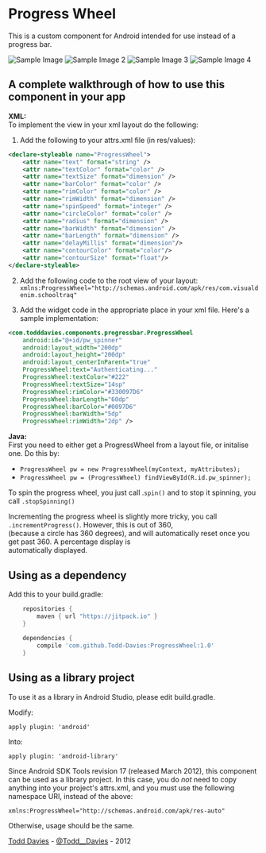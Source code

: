 Progress Wheel
=============

This is a custom component for Android intended for use instead of a progress bar.

![Sample Image](https://github.com/Todd-Davies/ProgressWheel/raw/master/sample_image.png "An example implementation")
![Sample Image 2](https://github.com/Todd-Davies/ProgressWheel/raw/master/sample_image_2.png "Another example implementation")
![Sample Image 3](https://github.com/Todd-Davies/ProgressWheel/raw/master/sample_image_3.png "Another example implementation")
![Sample Image 4](https://github.com/Todd-Davies/ProgressWheel/raw/master/sample_image_4.png "Another example implementation")

A complete walkthrough of how to use this component in your app
-------------

**XML:**   
To implement the view in your xml layout do the following:

1. Add the following to your attrs.xml file (in res/values):
``` xml
<declare-styleable name="ProgressWheel">   
	<attr name="text" format="string" />   
	<attr name="textColor" format="color" />   
	<attr name="textSize" format="dimension" />   
	<attr name="barColor" format="color" />   
	<attr name="rimColor" format="color" />   
	<attr name="rimWidth" format="dimension" />   
	<attr name="spinSpeed" format="integer" />     
	<attr name="circleColor" format="color" />     
	<attr name="radius" format="dimension" />   
	<attr name="barWidth" format="dimension" />   
	<attr name="barLength" format="dimension" />
	<attr name="delayMillis" format="dimension"/>
	<attr name="contourColor" format="color"/>
	<attr name="contourSize" format="float"/>
</declare-styleable> 
```

2. Add the following code to the root view of your layout:
`xmlns:ProgressWheel="http://schemas.android.com/apk/res/com.visualdenim.schooltraq"`

3. Add the widget code in the appropriate place in your xml file. Here's a sample implementation:
``` xml
<com.todddavies.components.progressbar.ProgressWheel   
    android:id="@+id/pw_spinner"     
    android:layout_width="200dp"    
    android:layout_height="200dp"   
    android:layout_centerInParent="true"   
    ProgressWheel:text="Authenticating..."    
    ProgressWheel:textColor="#222"   
    ProgressWheel:textSize="14sp"   
    ProgressWheel:rimColor="#330097D6"   
    ProgressWheel:barLength="60dp"    
    ProgressWheel:barColor="#0097D6"   
    ProgressWheel:barWidth="5dp"   
    ProgressWheel:rimWidth="2dp" /> 
```
	
**Java:**   
First you need to either get a ProgressWheel from a layout file, or initalise one. Do this by:

-  `ProgressWheel pw = new ProgressWheel(myContext, myAttributes);`
-  `ProgressWheel pw = (ProgressWheel) findViewById(R.id.pw_spinner);`

To spin the progress wheel, you just call .`spin()` and to stop it spinning, you call `.stopSpinning()`

Incrementing the progress wheel is slightly more tricky, you call `.incrementProgress()`. However, this is out of 360,  
(because a circle has 360 degrees), and will automatically reset once you get past 360. A percentage display is   
automatically displayed.

Using as a dependency
--------------------------

Add this to your build.gradle:

```gradle
	repositories {
	    maven { url "https://jitpack.io" }
	}
	
	dependencies {
	    compile 'com.github.Todd-Davies:ProgressWheel:1.0'
	}
```

Using as a library project
--------------------------

To use it as a library in Android Studio, please edit build.gradle.

Modify:

    apply plugin: 'android'

Into:

    apply plugin: 'android-library'

Since Android SDK Tools revision 17 (released March 2012), this component can
be used as a library project. In this case, you do *not* need to copy anything
into your project's attrs.xml, and you must use the following namespace URI,
instead of the above:

`xmlns:ProgressWheel="http://schemas.android.com/apk/res-auto"`

Otherwise, usage should be the same.


[Todd Davies](http://todddavies.co.uk) - [@Todd__Davies](http://twitter.com/todd__davies) - 2012
